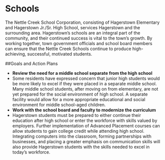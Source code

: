 # Schools

The Nettle Creek School Corporation, consisting of Hagerstown Elementary and Hagerstown Jr./Sr. High School, services Hagerstown and the surrounding area.  Hagerstown’s schools are an integral part of the community, and their continued success is vital to the town’s growth.  By working together, town government officials and school board members can ensure that the Nettle Creek Schools continue to produce high-achieving, successful, motivated students.

##Goals and Action Plans
-	**Review the need for a middle school separate from the high school**
  - Some residents have expressed concern that junior high students would be more likely to excel if they were placed in a separate middle school.  Many middle school students, after moving on from elementary, are not yet prepared for the social environment of high school.  A separate facility would allow for a more appropriate educational and social environment for middle school-aged children.
-	**Work with the school board and faculty to modernize the curriculum**
  - Hagerstown students must be prepared to either continue their education after high school or enter the workforce with skills valued by employers.  Further implementation of Advanced Placement courses can allow students to gain college credit while attending high school.  Integrating computers into the classroom, forming partnerships with businesses, and placing a greater emphasis on communication skills will also provide Hagerstown students with the skills needed to excel in today’s workforce. 
